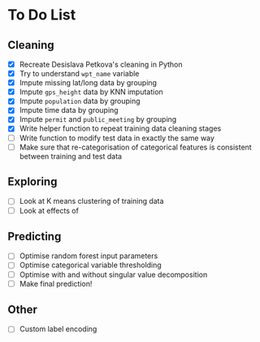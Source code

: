 # To Do List

## Cleaning

- [x] Recreate Desislava Petkova's cleaning in Python
- [x] Try to understand `wpt_name` variable
- [x] Impute missing lat/long data by grouping
- [x] Impute `gps_height` data by KNN imputation
- [x] Impute `population` data by grouping
- [x] Impute time data by grouping
- [x] Impute `permit` and `public_meeting` by grouping
- [x] Write helper function to repeat training data cleaning stages
- [ ] Write function to modify test data in exactly the same way
 - [ ] Make sure that re-categorisation of categorical features is consistent between training and test data

## Exploring
- [ ] Look at K means clustering of training data
- [ ] Look at effects of 

## Predicting
- [ ] Optimise random forest input parameters
- [ ] Optimise categorical variable thresholding
- [ ] Optimise with and without singular value decomposition
- [ ] Make final prediction!

## Other
- [ ] Custom label encoding
